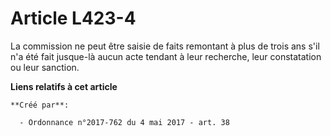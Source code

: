 # Article L423-4

La commission ne peut être saisie de faits remontant à plus de trois ans s'il n'a été fait jusque-là aucun acte tendant à
leur recherche, leur constatation ou leur sanction.

**Liens relatifs à cet article**

	**Créé par**:

	  - Ordonnance n°2017-762 du 4 mai 2017 - art. 38
